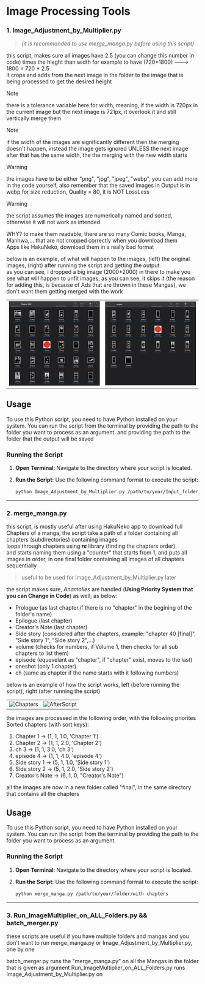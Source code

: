 # Image Processing Tools
### 1. Image_Adjustment_by_Multiplier.py

  > _(it is recommanded to use merge_manga.py before using this script)_ <br>
  
  this script, makes sure all images have 2.5 (you can change this number in code) times the hieght than width for example to have (720*1800) ---> 1800 = 720 * 2.5 <br>
  it crops and adds from the next image in the folder to the image that is being processed to get the desired height

> [!NOTE]
> there is a tolerance variable here for width, meaning, if the width is 720px in the current image but the next image is 721px, it overlook it and still vertically merge them

> [!NOTE]
> if the width of the images are significantly different then the merging doesn't happen, instead the image gets ignored UNLESS the next image after that has the same width, the the merging with the new width starts

> [!WARNING]
> the images have to be either "png", "jpg", "jpeg", "webp", you can add more in the code yourself, also remember that the saved images in Output is in webp for size reduction, Quality = 80, it is NOT LossLess

> [!WARNING]
> the script assumes the images are numerically named and sorted, otherwise it will not work as intended



WHY?
to make them readable, there are so many Comic books, Manga, Manhwa,... that are not cropped correctly when you download them <br>
Apps like HakuNeko, download them in a really bad format

below is an example, of what will happen to the images, (left) the original images, (right) after running the script and getting the output <br>
as you can see, i dropped a big image (2000*2000) in there to make you see what will happen to unfit images, as you can see, it skips it (the reason for adding this, is because of Ads that are thrown in these Mangas), we don't want them getting merged with the work


<table>
  <tr>
    <td><img src="Docs/Images/Original.png" alt="Original Image" width="500" /></td>
    <td><img src="Docs/Images/Output.png" alt="Output Image" width="500" /></td>
  </tr>
</table>

## Usage

To use this Python script, you need to have Python installed on your system. You can run the script from the terminal by providing the path to the folder you want to process as an argument. and providing the path to the folder that the output will be saved

### Running the Script

1. **Open Terminal**: Navigate to the directory where your script is located.

2. **Run the Script**: Use the following command format to execute the script:

   ```bash
   python Image_Adjustment_by_Multiplier.py /path/to/your/Input_folder  /path/to/your/Output_folder 

  <hr>

### 2. merge_manga.py
  this script, is mostly useful after using HakuNeko app to download full Chapters of a manga, the script take a path of a folder containing all chapters (subdirectories) containing images <br>
  loops through chapters using **_re_** library (finding the chapters order) <br>
  and starts naming them using a "counter" that starts from 1, and puts all images in order, in one final folder containing all images of all chapters sequentially
  >useful to be used for Image_Adjustment_by_Multiplier.py later



  the script makes sure, _Anamolies_ are handled (**Using Priority System that you can Change in Code**) as well, as below:<br>
  - Prologue (as last chapter if there is no "chapter" in the begining of the folder's name)
  - Epilogue (last chapter)
  - Creator's Note (last chapter)
  - Side story (considered after the chapters, example: "chapter 40 [final]", "Side story 1", "Side story 2",...)
  - volume (checks for numbers, if Volume 1, then checks for all sub chapters to list them)
  - episode (equevelant as "chapter", if "chapter" exist, moves to the last)
  - oneshot (only 1 chapter)
  - ch (same as chapter if the name starts with it following numbers)


below is an example of how the script works, left (before running the script), right (after running the script)

<table>
  <tr>
    <td><img src="Docs/Images/Chapters.png" alt="Chapters" width="500" /></td>
    <td><img src="Docs/Images/AfterScript.png" alt="AfterScript" width="500" /></td>
  </tr>
</table>

the images are processed in the following order, with the following priorites
Sorted chapters (with sort keys):
1. Chapter 1 -> (1, 1, 1.0, 'Chapter 1')
2. Chapter 2 -> (1, 1, 2.0, 'Chapter 2')
3. ch 3 -> (1, 1, 3.0, 'ch 3')
4. episode 4 -> (1, 1, 4.0, 'episode 4')
5. Side story 1 -> (5, 1, 1.0, 'Side story 1')
6. Side story 2 -> (5, 1, 2.0, 'Side story 2')
7. Creator's Note -> (6, 1, 0, "Creator's Note")


all the images are now in a new folder called "final", in the same directory that contains all the chapters

## Usage

To use this Python script, you need to have Python installed on your system. You can run the script from the terminal by providing the path to the folder you want to process as an argument.

### Running the Script

1. **Open Terminal**: Navigate to the directory where your script is located.

2. **Run the Script**: Use the following command format to execute the script:

   ```bash
   python merge_manga.py /path/to/your/folder/with chapters

  <hr>

### 3. Run_ImageMultiplier_on_ALL_Folders.py && batch_merger.py
these scripts are useful if you have multiple folders and mangas and you don't want to run merge_manga.py or Image_Adjustment_by_Multiplier.py, one by one

batch_merger.py runs the "merge_manga.py" on all the Mangas in the folder that is given as argument
Run_ImageMultiplier_on_ALL_Folders.py runs Image_Adjustment_by_Multiplier.py on 











